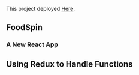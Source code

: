 This project deployed [Here](https://armanalz.github.io/foodpin/).

## FoodSpin


### A New React App

## Using Redux to Handle Functions 
